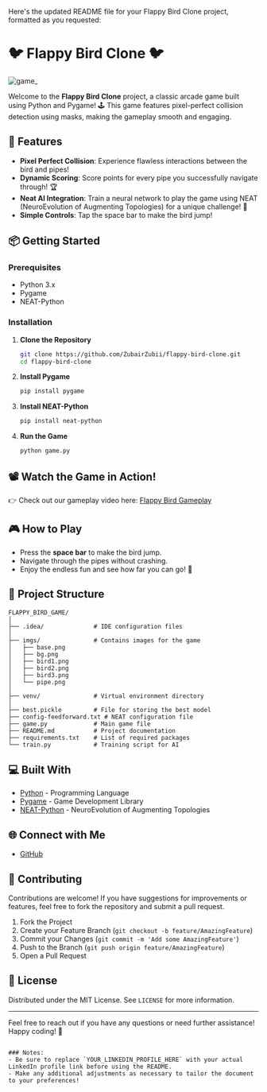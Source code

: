 Here's the updated README file for your Flappy Bird Clone project, formatted as you requested:


# 🐦 Flappy Bird Clone 🐦

![game_](https://github.com/user-attachments/assets/f522abf4-ba9b-4779-bf78-1d1bfeeb0d9f)

Welcome to the **Flappy Bird Clone** project, a classic arcade game built using Python and Pygame! 🕹️ This game features pixel-perfect collision detection using masks, making the gameplay smooth and engaging. 

## 🌟 Features

- **Pixel Perfect Collision**: Experience flawless interactions between the bird and pipes!
- **Dynamic Scoring**: Score points for every pipe you successfully navigate through! 🏆
- **Neat AI Integration**: Train a neural network to play the game using NEAT (NeuroEvolution of Augmenting Topologies) for a unique challenge! 🧠
- **Simple Controls**: Tap the space bar to make the bird jump! 

## 📦 Getting Started

### Prerequisites

- Python 3.x
- Pygame
- NEAT-Python

### Installation

1. **Clone the Repository**
   ```bash
   git clone https://github.com/ZubairZubii/flappy-bird-clone.git
   cd flappy-bird-clone
   ```

2. **Install Pygame**
   ```bash
   pip install pygame
   ```

3. **Install NEAT-Python**
   ```bash
   pip install neat-python
   ```

4. **Run the Game**
   ```bash
   python game.py
   ```

## 📽️ Watch the Game in Action!

👉 Check out our gameplay video here: [Flappy Bird Gameplay](https://www.loom.com/share/d325e5d93d114f198e971fb4d61ca266?sid=22c206cf-64b5-4d14-8b1b-114cb113b3d3)

## 🎮 How to Play

- Press the **space bar** to make the bird jump.
- Navigate through the pipes without crashing.
- Enjoy the endless fun and see how far you can go! 🌈

## 🧩 Project Structure

```
FLAPPY_BIRD_GAME/
│
├── .idea/              # IDE configuration files
│
├── imgs/               # Contains images for the game
│   ├── base.png
│   ├── bg.png
│   ├── bird1.png
│   ├── bird2.png
│   ├── bird3.png
│   └── pipe.png
│
├── venv/               # Virtual environment directory
│
├── best.pickle         # File for storing the best model
├── config-feedforward.txt # NEAT configuration file
├── game.py             # Main game file
├── README.md           # Project documentation
├── requirements.txt    # List of required packages
└── train.py            # Training script for AI
```

## 💻 Built With

- [Python](https://www.python.org/) - Programming Language
- [Pygame](https://www.pygame.org/) - Game Development Library
- [NEAT-Python](https://neat-python.readthedocs.io/en/latest/) - NeuroEvolution of Augmenting Topologies

## 🌐 Connect with Me

- [GitHub](https://github.com/ZubairZubii)


## 🤝 Contributing

Contributions are welcome! If you have suggestions for improvements or features, feel free to fork the repository and submit a pull request.

1. Fork the Project
2. Create your Feature Branch (`git checkout -b feature/AmazingFeature`)
3. Commit your Changes (`git commit -m 'Add some AmazingFeature'`)
4. Push to the Branch (`git push origin feature/AmazingFeature`)
5. Open a Pull Request

## 📄 License

Distributed under the MIT License. See `LICENSE` for more information.

---

Feel free to reach out if you have any questions or need further assistance! Happy coding! 🎉
```

### Notes:
- Be sure to replace `YOUR_LINKEDIN_PROFILE_HERE` with your actual LinkedIn profile link before using the README.
- Make any additional adjustments as necessary to tailor the document to your preferences!
